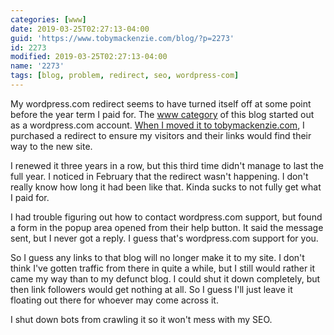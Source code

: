 ```yaml
---
categories: [www]
date: 2019-03-25T02:27:13-04:00
guid: 'https://www.tobymackenzie.com/blog/?p=2273'
id: 2273
modified: 2019-03-25T02:27:13-04:00
name: '2273'
tags: [blog, problem, redirect, seo, wordpress-com]
---
```


My wordpress.com redirect seems to have turned itself off at some point before the year term I paid for.<!--more-->  The [www category](/content/blog/category/www.md) of this blog started out as a wordpress.com account.  [When I moved it to tobymackenzie.com](/content/blog/2016/04/04/blogs-moved-and-merged.md), I purchased a redirect to ensure my visitors and their links would find their way to the new site.

I renewed it three years in a row, but this third time didn't manage to last the full year.  I noticed in February that the redirect wasn't happening.  I don't really know how long it had been like that.  Kinda sucks to not fully get what I paid for.

I had trouble figuring out how to contact wordpress.com support, but found a form in the popup area opened from their help button.  It said the message sent, but I never got a reply.  I guess that's wordpress.com support for you.

So I guess any links to that blog will no longer make it to my site.  I don't think I've gotten traffic from there in quite a while, but I still would rather it came my way than to my defunct blog.  I could shut it down completely, but then link followers would get nothing at all.  So I guess I'll just leave it floating out there for whoever may come across it.

I shut down bots from crawling it so it won't mess with my SEO.

